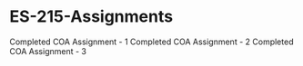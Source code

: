 # ES-215-Assignments
Completed COA Assignment - 1
Completed COA Assignment - 2
Completed COA Assignment - 3
